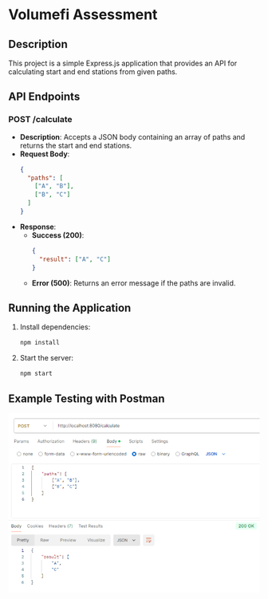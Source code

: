 # Volumefi Assessment

## Description

This project is a simple Express.js application that provides an API for calculating start and end stations from given paths.

## API Endpoints

### POST /calculate

- **Description**: Accepts a JSON body containing an array of paths and returns the start and end stations.
- **Request Body**:
  ```json
  {
    "paths": [
      ["A", "B"],
      ["B", "C"]
    ]
  }
  ```
- **Response**:
  - **Success (200)**:
    ```json
    {
      "result": ["A", "C"]
    }
    ```
  - **Error (500)**: Returns an error message if the paths are invalid.

## Running the Application

1. Install dependencies:

   ```bash
   npm install
   ```

2. Start the server:

   ```bash
   npm start
   ```

## Example Testing with Postman

![Testing Example](public/image.png)
